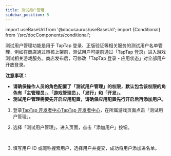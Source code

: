 ```yaml
---
title: 测试用户管理
sidebar_position: 5
---
```


import useBaseUrl from '@docusaurus/useBaseUrl';
import {Conditional} from '/src/docComponents/conditional';

测试用户管理功能是用于 TapTap 登录、正版验证等相关服务的测试用户名单管理，例如在商店通过审核上架前，测试用户可提前通过「TapTap 登录」进入游戏测试相关游戏服务。商店发布后，可修改「TapTap 登录 - 应用状态」对全部用户开放登录。

**注意事项：**

* **请确保操作人员的角色配置了「测试用户管理」的权限，默认包含该权限的角色有「主管理员」、「游戏管理员」、「发行」和「开发」。**
* **测试用户管理需要先开启应用配置，请确保应用配置先行开启后再添加用户。**

1. 登录<Conditional region='cn'>[TapTap 开发者中心](https://developer.taptap.com/)</Conditional><Conditional region='global'>[TapTap 开发者中心](https://developer.taptap.io/)</Conditional>，在所属游戏页面点击「测试用户管理」。

2. 选择「测试用户管理」，进入页面，点击「添加用户」按钮。

    <Conditional region='cn'>
    <img src={useBaseUrl('/img/sdk-test-accounts-1.png')} alt="" />
    </Conditional>
    <Conditional region='global'>
    <img src={useBaseUrl('/img/io/test-account-1.png')} alt="" />
    </Conditional>

3. 填写用户 ID 或昵称搜索用户，选择用户并提交，成功将用户添加进名单。

    <Conditional region='cn'>
    <img src={useBaseUrl('/img/sdk-test-accounts-2.png')} alt="" />
    </Conditional>
    <Conditional region='global'>
    <img src={useBaseUrl('/img/io/test-account-2.png')} alt="" />
    </Conditional>
